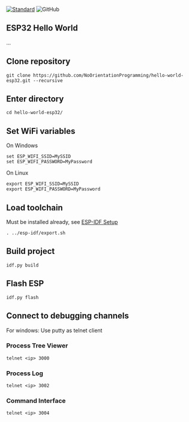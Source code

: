 [![Standard](https://img.shields.io/badge/standard-C%2B%2B11-blue.svg?style=plastic&logo=c%2B%2B)](https://en.wikipedia.org/wiki/C%2B%2B#Standardization)
![GitHub](https://img.shields.io/github/license/NoOrientationProgramming/hello-world-stm32?style=plastic&color=blue)

## ESP32 Hello World

...

## Clone repository
```
git clone https://github.com/NoOrientationProgramming/hello-world-esp32.git --recursive
```

## Enter directory
```
cd hello-world-esp32/
```

## Set WiFi variables

On Windows
```
set ESP_WIFI_SSID=MySSID
set ESP_WIFI_PASSWORD=MyPassword
```

On Linux
```
export ESP_WIFI_SSID=MySSID
export ESP_WIFI_PASSWORD=MyPassword
```

## Load toolchain

Must be installed already, see [ESP-IDF Setup](https://docs.espressif.com/projects/esp-idf/en/latest/esp32/get-started/linux-macos-setup.html)

```
. ../esp-idf/export.sh
```

## Build project
```
idf.py build
```

## Flash ESP
```
idf.py flash
```

## Connect to debugging channels

For windows: Use putty as telnet client

### Process Tree Viewer
```
telnet <ip> 3000
```

### Process Log
```
telnet <ip> 3002
```

### Command Interface
```
telnet <ip> 3004
```

